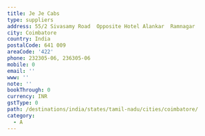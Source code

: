 ```yaml
---
title: Je Je Cabs
type: suppliers
address: 55/2 Sivasamy Road  Opposite Hotel Alankar  Ramnagar
city: Coimbatore
country: India
postalCode: 641 009
areaCode: '422'
phone: 232305-06, 236305-06
mobile: 0
email: ''
www: ''
note: ''
bookThrough: 0
currency: INR
gstType: 0
path: /destinations/india/states/tamil-nadu/cities/coimbatore/
category:
  - A
---
```


